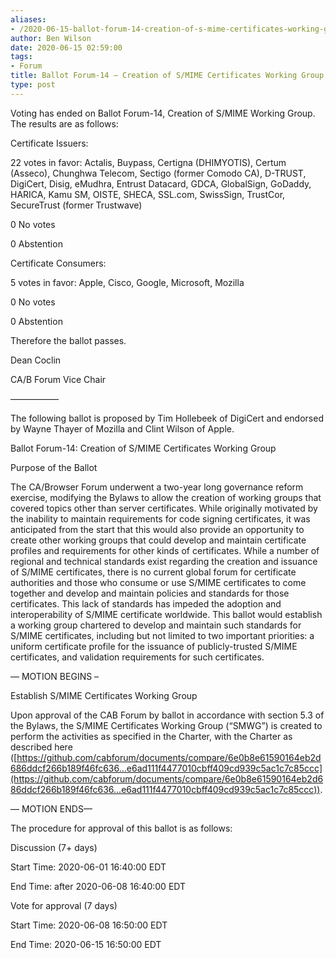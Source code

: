 ```yaml
---
aliases:
- /2020-06-15-ballot-forum-14-creation-of-s-mime-certificates-working-group-v2/
author: Ben Wilson
date: 2020-06-15 02:59:00
tags:
- Forum
title: Ballot Forum-14 – Creation of S/MIME Certificates Working Group v2
type: post
---
```


Voting has ended on Ballot Forum-14, Creation of S/MIME Working Group. The results are as follows:

Certificate Issuers:

22 votes in favor: Actalis, Buypass, Certigna (DHIMYOTIS), Certum (Asseco), Chunghwa Telecom, Sectigo (former Comodo CA), D-TRUST, DigiCert, Disig, eMudhra, Entrust Datacard, GDCA, GlobalSign, GoDaddy, HARICA, Kamu SM, OISTE, SHECA, SSL.com, SwissSign, TrustCor, SecureTrust (former Trustwave)

0 No votes

0 Abstention

Certificate Consumers:

5 votes in favor: Apple, Cisco, Google, Microsoft, Mozilla

0 No votes

0 Abstention

Therefore the ballot passes.

Dean Coclin

CA/B Forum Vice Chair

—————–

The following ballot is proposed by Tim Hollebeek of DigiCert and endorsed by Wayne Thayer of Mozilla and Clint Wilson of Apple.

Ballot Forum-14: Creation of S/MIME Certificates Working Group

Purpose of the Ballot

The CA/Browser Forum underwent a two-year long governance reform exercise, modifying the Bylaws to allow the creation of working groups that covered topics other than server certificates. While originally motivated by the inability to maintain requirements for code signing certificates, it was anticipated from the start that this would also provide an opportunity to create other working groups that could develop and maintain certificate profiles and requirements for other kinds of certificates. While a number of regional and technical standards exist regarding the creation and issuance of S/MIME certificates, there is no current global forum for certificate authorities and those who consume or use S/MIME certificates to come together and develop and maintain policies and standards for those certificates. This lack of standards has impeded the adoption and interoperability of S/MIME certificate worldwide. This ballot would establish a working group chartered to develop and maintain such standards for S/MIME certificates, including but not limited to two important priorities: a uniform certificate profile for the issuance of publicly-trusted S/MIME certificates, and validation requirements for such certificates.

— MOTION BEGINS –

Establish S/MIME Certificates Working Group

Upon approval of the CAB Forum by ballot in accordance with section 5.3 of the Bylaws, the S/MIME Certificates Working Group (“SMWG”) is created to perform the activities as specified in the Charter, with the Charter as described here ([https://github.com/cabforum/documents/compare/6e0b8e61590164eb2d686ddcf266b189f46fc636…e6ad111f4477010cbff409cd939c5ac1c7c85ccc](https://github.com/cabforum/documents/compare/6e0b8e61590164eb2d686ddcf266b189f46fc636...e6ad111f4477010cbff409cd939c5ac1c7c85ccc)).

— MOTION ENDS—

The procedure for approval of this ballot is as follows:

Discussion (7+ days)

Start Time: 2020-06-01 16:40:00 EDT

End Time: after 2020-06-08 16:40:00 EDT

Vote for approval (7 days)

Start Time: 2020-06-08 16:50:00 EDT

End Time: 2020-06-15 16:50:00 EDT